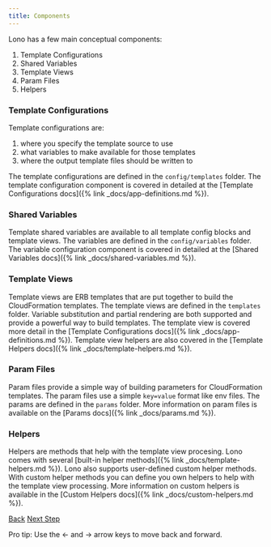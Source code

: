 ```yaml
---
title: Components
---
```


Lono has a few main conceptual components:

1. Template Configurations
2. Shared Variables
3. Template Views
4. Param Files
5. Helpers

### Template Configurations

Template configurations are:

1. where you specify the template source to use
2. what variables to make available for those templates
3. where the output template files should be written to

The template configurations are defined in the `config/templates` folder.  The template configuration component is covered in detailed at the [Template Configurations docs]({% link _docs/app-definitions.md %}).

### Shared Variables

Template shared variables are available to all template config blocks and template views.  The variables are defined in the `config/variables` folder.  The variable configuration component is covered in detailed at the [Shared Variables docs]({% link _docs/shared-variables.md %}).

### Template Views

Template views are ERB templates that are put together to build the CloudFormation templates. The template views are defined in the `templates` folder.  Variable substitution and partial rendering are both supported and provide a powerful way to build templates.  The template view is covered more detail in the [Template Configurations docs]({% link _docs/app-definitions.md %}).  Template view helpers are also covered in the [Template Helpers docs]({% link _docs/template-helpers.md %}).

### Param Files

Param files provide a simple way of building parameters for CloudFormation templates. The param files use a simple `key=value` format like env files. The params are defined in the `params` folder.  More information on param files is available on the [Params docs]({% link _docs/params.md %}).

### Helpers

Helpers are methods that help with the template view procesing. Lono comes with several [built-in helper methods]({% link _docs/template-helpers.md %}).  Lono also supports user-defined custom helper methods. With custom helper methods you can define you own helpers to help with the template view processing. More information on custom helpers is available in the [Custom Helpers docs]({% link _docs/custom-helpers.md %}).

<a id="prev" class="btn btn-basic" href="{% link _docs/docs-start.md %}">Back</a>
<a id="next" class="btn btn-primary" href="{% link _docs/directory-structure.md %}">Next Step</a>
<p class="keyboard-tip">Pro tip: Use the <- and -> arrow keys to move back and forward.</p>
